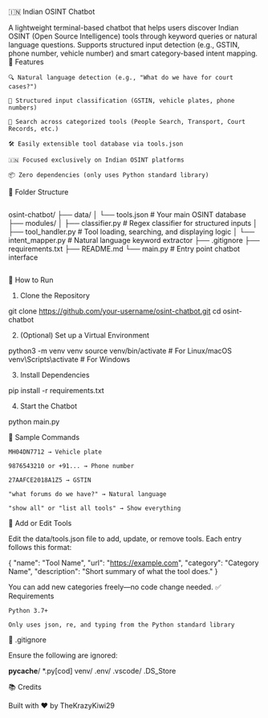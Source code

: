 🇮🇳 Indian OSINT Chatbot

A lightweight terminal-based chatbot that helps users discover Indian OSINT (Open Source Intelligence) tools through keyword queries or natural language questions. Supports structured input detection (e.g., GSTIN, phone number, vehicle number) and smart category-based intent mapping.
🧠 Features

    🔍 Natural language detection (e.g., "What do we have for court cases?")

    🧾 Structured input classification (GSTIN, vehicle plates, phone numbers)

    📂 Search across categorized tools (People Search, Transport, Court Records, etc.)

    🛠️ Easily extensible tool database via tools.json

    🇮🇳 Focused exclusively on Indian OSINT platforms

    📦 Zero dependencies (only uses Python standard library)

📁 Folder Structure
```
```
osint-chatbot/
├── data/
│   └── tools.json             # Your main OSINT database
├── modules/
│   ├── classifier.py          # Regex classifier for structured inputs
│   ├── tool_handler.py        # Tool loading, searching, and displaying logic
│   └── intent_mapper.py       # Natural language keyword extractor
├── .gitignore
├── requirements.txt
├── README.md
└── main.py                    # Entry point chatbot interface
```
```
🚀 How to Run
1. Clone the Repository

git clone https://github.com/your-username/osint-chatbot.git
cd osint-chatbot

2. (Optional) Set up a Virtual Environment

python3 -m venv venv
source venv/bin/activate  # For Linux/macOS
venv\Scripts\activate     # For Windows

3. Install Dependencies

pip install -r requirements.txt

4. Start the Chatbot

python main.py

💬 Sample Commands

    MH04DN7712 → Vehicle plate

    9876543210 or +91... → Phone number

    27AAFCE2018A1Z5 → GSTIN

    "what forums do we have?" → Natural language

    "show all" or "list all tools" → Show everything

🧩 Add or Edit Tools

Edit the data/tools.json file to add, update, or remove tools. Each entry follows this format:

{
  "name": "Tool Name",
  "url": "https://example.com",
  "category": "Category Name",
  "description": "Short summary of what the tool does."
}

You can add new categories freely—no code change needed.
✅ Requirements

    Python 3.7+

    Only uses json, re, and typing from the Python standard library

📄 .gitignore

Ensure the following are ignored:

__pycache__/
*.py[cod]
venv/
.env/
.vscode/
.DS_Store

📚 Credits

Built with ❤️ by TheKrazyKiwi29
